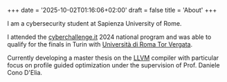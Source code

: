 +++
date = '2025-10-02T01:16:06+02:00'
draft = false
title = 'About'
+++


I am a cybersecurity student at Sapienza University of Rome. 

I attended the [cyberchallenge.it](cyberchallenge.it) 2024 national program and was able to qualify for the finals in Turin with [Università di Roma Tor Vergata](https://web.uniroma2.it/).

Currently developing a master thesis on the [LLVM](https://llvm.org/) compiler with particular focus on profile guided optimization under the supervision of Prof. Daniele Cono D'Elia.